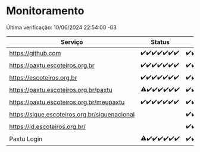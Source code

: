 # Monitoramento

Última verificação: 10/06/2024 22:54:00 -03

|Serviço|Status|Últimas 24h|
|---|---|---|
|https://github.com|<span title="2024-06-04: OK=24">✔️</span><span title="2024-06-05: OK=24">✔️</span><span title="2024-06-06: OK=24">✔️</span><span title="2024-06-07: OK=24">✔️</span><span title="2024-06-08: OK=24">✔️</span><span title="2024-06-09: OK=24">✔️</span><span title="2024-06-10: OK=1">✔️</span>|<span title="09/06/2024 22:55:00 -03 : 200">✔️</span><span title="09/06/2024 23:28:00 -03 : 200">✔️</span><span title="10/06/2024 00:08:00 -03 : 200">✔️</span><span title="10/06/2024 01:09:00 -03 : 200">✔️</span><span title="10/06/2024 02:07:00 -03 : 200">✔️</span><span title="10/06/2024 03:11:00 -03 : 200">✔️</span><span title="10/06/2024 04:07:00 -03 : 200">✔️</span><span title="10/06/2024 05:09:00 -03 : 200">✔️</span><span title="10/06/2024 06:09:00 -03 : 200">✔️</span><span title="10/06/2024 06:55:00 -03 : 200">✔️</span><span title="10/06/2024 07:07:00 -03 : 200">✔️</span><span title="10/06/2024 08:06:00 -03 : 200">✔️</span><span title="10/06/2024 09:12:00 -03 : 200">✔️</span><span title="10/06/2024 10:10:00 -03 : 200">✔️</span><span title="10/06/2024 11:08:00 -03 : 200">✔️</span><span title="10/06/2024 12:07:00 -03 : 200">✔️</span><span title="10/06/2024 13:09:00 -03 : 200">✔️</span><span title="10/06/2024 14:03:00 -03 : 200">✔️</span><span title="10/06/2024 15:09:00 -03 : 200">✔️</span><span title="10/06/2024 16:05:00 -03 : 200">✔️</span><span title="10/06/2024 17:07:00 -03 : 200">✔️</span><span title="10/06/2024 18:07:00 -03 : 200">✔️</span><span title="10/06/2024 19:08:00 -03 : 200">✔️</span><span title="10/06/2024 20:06:00 -03 : 200">✔️</span><span title="10/06/2024 21:33:00 -03 : 200">✔️</span><span title="10/06/2024 22:54:00 -03 : 200">✔️</span>|
|https://paxtu.escoteiros.org.br|<span title="2024-06-04: OK=24">✔️</span><span title="2024-06-05: OK=24">✔️</span><span title="2024-06-06: OK=24">✔️</span><span title="2024-06-07: OK=24">✔️</span><span title="2024-06-08: OK=24">✔️</span><span title="2024-06-09: OK=24">✔️</span><span title="2024-06-10: OK=1">✔️</span>|<span title="09/06/2024 22:55:00 -03 : 200">✔️</span><span title="09/06/2024 23:28:00 -03 : 200">✔️</span><span title="10/06/2024 00:08:00 -03 : 200">✔️</span><span title="10/06/2024 01:09:00 -03 : 200">✔️</span><span title="10/06/2024 02:07:00 -03 : 200">✔️</span><span title="10/06/2024 03:11:00 -03 : 200">✔️</span><span title="10/06/2024 04:07:00 -03 : 200">✔️</span><span title="10/06/2024 05:09:00 -03 : 200">✔️</span><span title="10/06/2024 06:09:00 -03 : 200">✔️</span><span title="10/06/2024 06:55:00 -03 : 200">✔️</span><span title="10/06/2024 07:07:00 -03 : 200">✔️</span><span title="10/06/2024 08:06:00 -03 : 200">✔️</span><span title="10/06/2024 09:12:00 -03 : 200">✔️</span><span title="10/06/2024 10:10:00 -03 : 200">✔️</span><span title="10/06/2024 11:08:00 -03 : 200">✔️</span><span title="10/06/2024 12:07:00 -03 : 200">✔️</span><span title="10/06/2024 13:09:00 -03 : 200">✔️</span><span title="10/06/2024 14:03:00 -03 : 200">✔️</span><span title="10/06/2024 15:09:00 -03 : 200">✔️</span><span title="10/06/2024 16:05:00 -03 : 200">✔️</span><span title="10/06/2024 17:07:00 -03 : 200">✔️</span><span title="10/06/2024 18:07:00 -03 : 200">✔️</span><span title="10/06/2024 19:08:00 -03 : 200">✔️</span><span title="10/06/2024 20:06:00 -03 : 200">✔️</span><span title="10/06/2024 21:33:00 -03 : 200">✔️</span><span title="10/06/2024 22:54:00 -03 : 200">✔️</span>|
|https://escoteiros.org.br|<span title="2024-06-04: OK=24">✔️</span><span title="2024-06-05: OK=24">✔️</span><span title="2024-06-06: OK=24">✔️</span><span title="2024-06-07: OK=24">✔️</span><span title="2024-06-08: OK=24">✔️</span><span title="2024-06-09: OK=24">✔️</span><span title="2024-06-10: OK=1">✔️</span>|<span title="09/06/2024 22:55:00 -03 : 200">✔️</span><span title="09/06/2024 23:28:00 -03 : 200">✔️</span><span title="10/06/2024 00:08:00 -03 : 200">✔️</span><span title="10/06/2024 01:09:00 -03 : 200">✔️</span><span title="10/06/2024 02:07:00 -03 : 200">✔️</span><span title="10/06/2024 03:11:00 -03 : 200">✔️</span><span title="10/06/2024 04:07:00 -03 : 200">✔️</span><span title="10/06/2024 05:09:00 -03 : 200">✔️</span><span title="10/06/2024 06:09:00 -03 : 200">✔️</span><span title="10/06/2024 06:55:00 -03 : 200">✔️</span><span title="10/06/2024 07:07:00 -03 : 200">✔️</span><span title="10/06/2024 08:06:00 -03 : 200">✔️</span><span title="10/06/2024 09:12:00 -03 : 200">✔️</span><span title="10/06/2024 10:10:00 -03 : 200">✔️</span><span title="10/06/2024 11:08:00 -03 : 200">✔️</span><span title="10/06/2024 12:07:00 -03 : 200">✔️</span><span title="10/06/2024 13:09:00 -03 : 200">✔️</span><span title="10/06/2024 14:03:00 -03 : 200">✔️</span><span title="10/06/2024 15:09:00 -03 : 200">✔️</span><span title="10/06/2024 16:05:00 -03 : 200">✔️</span><span title="10/06/2024 17:07:00 -03 : 200">✔️</span><span title="10/06/2024 18:07:00 -03 : 200">✔️</span><span title="10/06/2024 19:08:00 -03 : 200">✔️</span><span title="10/06/2024 20:06:00 -03 : 200">✔️</span><span title="10/06/2024 21:33:00 -03 : 200">✔️</span><span title="10/06/2024 22:54:00 -03 : 200">✔️</span>|
|https://paxtu.escoteiros.org.br/paxtu|<span title="2024-06-04: OK=23, Falhas=1">⚠️</span><span title="2024-06-05: OK=24">✔️</span><span title="2024-06-06: OK=24">✔️</span><span title="2024-06-07: OK=24">✔️</span><span title="2024-06-08: OK=24">✔️</span><span title="2024-06-09: OK=24">✔️</span><span title="2024-06-10: OK=1">✔️</span>|<span title="09/06/2024 22:55:00 -03 : 200">✔️</span><span title="09/06/2024 23:28:00 -03 : 200">✔️</span><span title="10/06/2024 00:08:00 -03 : 200">✔️</span><span title="10/06/2024 01:09:00 -03 : 200">✔️</span><span title="10/06/2024 02:07:00 -03 : 200">✔️</span><span title="10/06/2024 03:11:00 -03 : 200">✔️</span><span title="10/06/2024 04:07:00 -03 : 200">✔️</span><span title="10/06/2024 05:10:00 -03 : 200">✔️</span><span title="10/06/2024 06:09:00 -03 : 200">✔️</span><span title="10/06/2024 06:55:00 -03 : 200">✔️</span><span title="10/06/2024 07:07:00 -03 : 200">✔️</span><span title="10/06/2024 08:06:00 -03 : 200">✔️</span><span title="10/06/2024 09:13:00 -03 : 200">✔️</span><span title="10/06/2024 10:10:00 -03 : 200">✔️</span><span title="10/06/2024 11:08:00 -03 : 200">✔️</span><span title="10/06/2024 12:07:00 -03 : 200">✔️</span><span title="10/06/2024 13:09:00 -03 : 200">✔️</span><span title="10/06/2024 14:03:00 -03 : 200">✔️</span><span title="10/06/2024 15:09:00 -03 : 200">✔️</span><span title="10/06/2024 16:05:00 -03 : 200">✔️</span><span title="10/06/2024 17:07:00 -03 : 200">✔️</span><span title="10/06/2024 18:07:00 -03 : 200">✔️</span><span title="10/06/2024 19:08:00 -03 : 200">✔️</span><span title="10/06/2024 20:06:00 -03 : 200">✔️</span><span title="10/06/2024 21:33:00 -03 : 200">✔️</span><span title="10/06/2024 22:54:00 -03 : 200">✔️</span>|
|https://paxtu.escoteiros.org.br/meupaxtu|<span title="2024-06-04: OK=24">✔️</span><span title="2024-06-05: OK=24">✔️</span><span title="2024-06-06: OK=24">✔️</span><span title="2024-06-07: OK=24">✔️</span><span title="2024-06-08: OK=24">✔️</span><span title="2024-06-09: OK=24">✔️</span><span title="2024-06-10: OK=1">✔️</span>|<span title="09/06/2024 22:55:00 -03 : 200">✔️</span><span title="09/06/2024 23:28:00 -03 : 200">✔️</span><span title="10/06/2024 00:08:00 -03 : 200">✔️</span><span title="10/06/2024 01:09:00 -03 : 200">✔️</span><span title="10/06/2024 02:07:00 -03 : 200">✔️</span><span title="10/06/2024 03:11:00 -03 : 200">✔️</span><span title="10/06/2024 04:07:00 -03 : 200">✔️</span><span title="10/06/2024 05:10:00 -03 : 200">✔️</span><span title="10/06/2024 06:09:00 -03 : 200">✔️</span><span title="10/06/2024 06:55:00 -03 : 200">✔️</span><span title="10/06/2024 07:07:00 -03 : 200">✔️</span><span title="10/06/2024 08:06:00 -03 : 200">✔️</span><span title="10/06/2024 09:13:00 -03 : 200">✔️</span><span title="10/06/2024 10:10:00 -03 : 200">✔️</span><span title="10/06/2024 11:08:00 -03 : 200">✔️</span><span title="10/06/2024 12:07:00 -03 : 200">✔️</span><span title="10/06/2024 13:09:00 -03 : 200">✔️</span><span title="10/06/2024 14:03:00 -03 : 200">✔️</span><span title="10/06/2024 15:09:00 -03 : 200">✔️</span><span title="10/06/2024 16:05:00 -03 : 200">✔️</span><span title="10/06/2024 17:07:00 -03 : 200">✔️</span><span title="10/06/2024 18:07:00 -03 : 200">✔️</span><span title="10/06/2024 19:08:00 -03 : 200">✔️</span><span title="10/06/2024 20:06:00 -03 : 200">✔️</span><span title="10/06/2024 21:33:00 -03 : 200">✔️</span><span title="10/06/2024 22:54:00 -03 : 200">✔️</span>|
|https://sigue.escoteiros.org.br/siguenacional||<span title="10/06/2024 06:55:00 -03 : 200">✔️</span><span title="10/06/2024 07:07:00 -03 : 200">✔️</span><span title="10/06/2024 08:06:00 -03 : 200">✔️</span><span title="10/06/2024 09:13:00 -03 : 200">✔️</span><span title="10/06/2024 10:10:00 -03 : 200">✔️</span><span title="10/06/2024 11:08:00 -03 : 200">✔️</span><span title="10/06/2024 12:07:00 -03 : 200">✔️</span><span title="10/06/2024 13:09:00 -03 : 200">✔️</span><span title="10/06/2024 14:03:00 -03 : 200">✔️</span><span title="10/06/2024 15:09:00 -03 : 200">✔️</span><span title="10/06/2024 16:05:00 -03 : 200">✔️</span><span title="10/06/2024 17:07:00 -03 : 200">✔️</span><span title="10/06/2024 18:07:00 -03 : 200">✔️</span><span title="10/06/2024 19:08:00 -03 : 200">✔️</span><span title="10/06/2024 20:06:00 -03 : 200">✔️</span><span title="10/06/2024 21:33:00 -03 : 200">✔️</span><span title="10/06/2024 22:54:00 -03 : 200">✔️</span>|
|https://id.escoteiros.org.br/||<span title="10/06/2024 06:55:00 -03 : 200">✔️</span><span title="10/06/2024 07:07:00 -03 : 200">✔️</span><span title="10/06/2024 08:06:00 -03 : 200">✔️</span><span title="10/06/2024 09:13:00 -03 : 200">✔️</span><span title="10/06/2024 10:10:00 -03 : 200">✔️</span><span title="10/06/2024 11:08:00 -03 : 200">✔️</span><span title="10/06/2024 12:07:00 -03 : 200">✔️</span><span title="10/06/2024 13:09:00 -03 : 200">✔️</span><span title="10/06/2024 14:03:00 -03 : 200">✔️</span><span title="10/06/2024 15:09:00 -03 : 200">✔️</span><span title="10/06/2024 16:05:00 -03 : 200">✔️</span><span title="10/06/2024 17:07:00 -03 : 200">✔️</span><span title="10/06/2024 18:07:00 -03 : 200">✔️</span><span title="10/06/2024 19:08:00 -03 : 200">✔️</span><span title="10/06/2024 20:06:00 -03 : 200">✔️</span><span title="10/06/2024 21:33:00 -03 : 200">✔️</span><span title="10/06/2024 22:54:00 -03 : 200">✔️</span>|
|Paxtu Login|<span title="2024-06-04: OK=23, Falhas=1">⚠️</span><span title="2024-06-05: OK=24">✔️</span><span title="2024-06-06: OK=24">✔️</span><span title="2024-06-07: OK=24">✔️</span><span title="2024-06-08: OK=24">✔️</span><span title="2024-06-09: OK=24">✔️</span><span title="2024-06-10: OK=1">✔️</span>|<span title="09/06/2024 22:55:00 -03 : 200">✔️</span><span title="09/06/2024 23:28:00 -03 : 200">✔️</span><span title="10/06/2024 00:08:00 -03 : 200">✔️</span><span title="10/06/2024 01:09:00 -03 : 200">✔️</span><span title="10/06/2024 02:07:00 -03 : 200">✔️</span><span title="10/06/2024 03:11:00 -03 : 200">✔️</span><span title="10/06/2024 04:07:00 -03 : 200">✔️</span><span title="10/06/2024 05:10:00 -03 : 200">✔️</span><span title="10/06/2024 06:09:00 -03 : 200">✔️</span><span title="10/06/2024 06:55:00 -03 : 200">✔️</span><span title="10/06/2024 07:07:00 -03 : 200">✔️</span><span title="10/06/2024 08:06:00 -03 : 200">✔️</span><span title="10/06/2024 09:13:00 -03 : 200">✔️</span><span title="10/06/2024 10:10:00 -03 : 200">✔️</span><span title="10/06/2024 11:08:00 -03 : 200">✔️</span><span title="10/06/2024 12:07:00 -03 : 200">✔️</span><span title="10/06/2024 13:09:00 -03 : 200">✔️</span><span title="10/06/2024 14:03:00 -03 : 200">✔️</span><span title="10/06/2024 15:09:00 -03 : 200">✔️</span><span title="10/06/2024 16:05:00 -03 : 200">✔️</span><span title="10/06/2024 17:07:00 -03 : 200">✔️</span><span title="10/06/2024 18:07:00 -03 : 200">✔️</span><span title="10/06/2024 19:08:00 -03 : 200">✔️</span><span title="10/06/2024 20:06:00 -03 : 200">✔️</span><span title="10/06/2024 21:33:00 -03 : 200">✔️</span><span title="10/06/2024 22:54:00 -03 : 200">✔️</span>|
